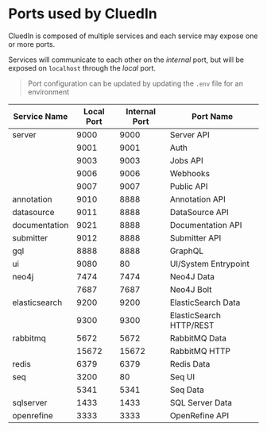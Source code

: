 # Ports used by CluedIn

CluedIn is composed of multiple services and each service may expose one
or more ports.

Services will communicate to each other on the _internal_ port, but will
be exposed on `localhost` through the _local_ port.

> Port configuration can be updated by updating the `.env` file for an environment


| Service Name  | Local Port | Internal Port | Port Name               |
| ------------- | ---------- | ------------- | ----------------------- |
| server        | 9000       | 9000          | Server API              |
|               | 9001       | 9001          | Auth                    |
|               | 9003       | 9003          | Jobs API                |
|               | 9006       | 9006          | Webhooks                |
|               | 9007       | 9007          | Public API              |
| annotation    | 9010       | 8888          | Annotation API          |
| datasource    | 9011       | 8888          | DataSource API          |
| documentation | 9021       | 8888          | Documentation API       |
| submitter     | 9012       | 8888          | Submitter API           |
| gql           | 8888       | 8888          | GraphQL                 |
| ui            | 9080       | 80            | UI/System Entrypoint    |
| neo4j         | 7474       | 7474          | Neo4J Data              |
|               | 7687       | 7687          | Neo4J Bolt              |
| elasticsearch | 9200       | 9200          | ElasticSearch Data      |
|               | 9300       | 9300          | ElasticSearch HTTP/REST |
| rabbitmq      | 5672       | 5672          | RabbitMQ Data           |
|               | 15672      | 15672         | RabbitMQ HTTP           |
| redis         | 6379       | 6379          | Redis Data              |
| seq           | 3200       | 80            | Seq UI                  |
|               | 5341       | 5341          | Seq Data                |
| sqlserver     | 1433       | 1433          | SQL Server Data         |
| openrefine    | 3333       | 3333          | OpenRefine API          |